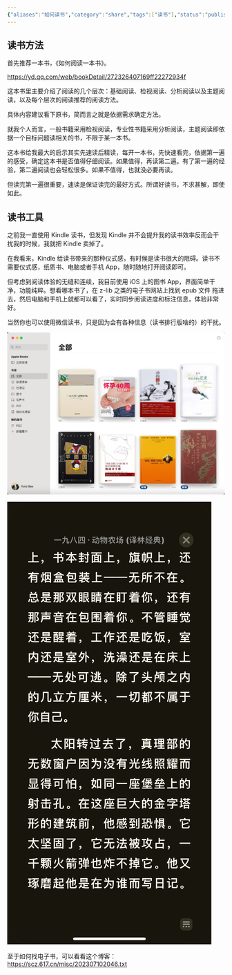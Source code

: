 ```yaml
---
{"aliases":"如何读书","category":"share","tags":["读书"],"status":"published","link":"NA","date created":"2024-03-17 Sun 15:44:48","date modified":"2024-03-17 Sun 16:46:27","dg-publish":true,"permalink":"/Blog/Share/如何读书/","dgPassFrontmatter":true,"noteIcon":"1","created":"2024-03-17T15:44:48.924+08:00","updated":"2024-03-17T16:46:27.810+08:00"}
---
```



## 读书方法

首先推荐一本书，《如何阅读一本书》。

<https://yd.qq.com/web/bookDetail/272326407169ff22272934f>

这本书里主要介绍了阅读的几个层次：基础阅读、检视阅读、分析阅读以及主题阅读，以及每个层次的阅读推荐的阅读方法。

具体内容建议看下原书，简而言之就是依据需求确定方法。

就我个人而言，一般书籍采用检视阅读，专业性书籍采用分析阅读，主题阅读即依据一个目标问题读相关的书，不限于某一本书。

这本书给我最大的启示其实先速读后精读，每开一本书，先快速看完，依据第一遍的感受，确定这本书是否值得仔细阅读。如果值得，再读第二遍。有了第一遍的经验，第二遍阅读也会轻松很多。如果不值得，也就没必要再读。

但读完第一遍很重要，速读是保证读完的最好方式。所谓好读书，不求甚解，即使如此。

## 读书工具

之前我一直使用 Kindle 读书，但发现 Kindle 并不会提升我的读书效率反而会干扰我的时候，我就把 Kindle 卖掉了。

在我看来，Kindle 给读书带来的那种仪式感，有时候是读书很大的阻碍。读书不需要仪式感，纸质书、电脑或者手机 App，随时随地打开阅读即可。

但考虑到阅读体验的无缝和连续，我目前使用 iOS 上的图书 App，界面简单干净，功能纯粹。想看哪本书了，在 z-lib 之类的电子书网站上找到 epub 文件 拖进去，然后电脑和手机上就都可以看了，实时同步阅读进度和标注信息，体验非常好。

当然你也可以使用微信读书，只是因为会有各种信息（读书排行版啥的）的干扰。

![Pasted image 20240317160424](https://github.com/Yunz93/PicRepo/raw/main/image/apple%20book.png)

![F637DCCF-4455-4773-A1DA-7ABD942FA40B_1_102_o|300](https://github.com/Yunz93/PicRepo/raw/main/image/1984%20apple%20book.jpeg)

至于如何找电子书，可以看看这个博客：<https://scz.617.cn/misc/202307102046.txt>
